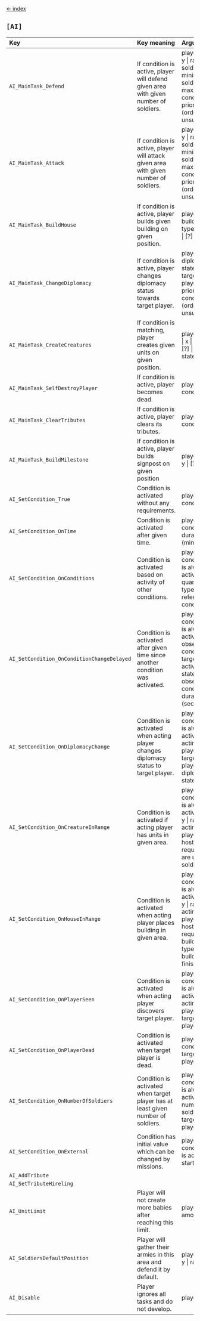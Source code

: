 [← index](../index.md)

## `[AI]`
| Key                                        | Key meaning                                                                          | Arguments                                                                                                                                      |
|:-------------------------------------------|:-------------------------------------------------------------------------------------|:-----------------------------------------------------------------------------------------------------------------------------------------------|
| `AI_MainTask_Defend`                       | If condition is active, player will defend given area with given number of soldiers. | player \| x \| y \| radius \| soldiers minimum \| soldiers maximum \| condition \| priority (order unsure [?])                                 |
| `AI_MainTask_Attack`                       | If condition is active, player will attack given area with given number of soldiers. | player \| x \| y \| radius \| soldiers minimum \| soldiers maximum \| condition \| priority (order unsure [?])                                 |
| `AI_MainTask_BuildHouse`                   | If condition is active, player builds given building on given position.              | player \| building type \| x \| y \| [?] \| [?]                                                                                                |
| `AI_MainTask_ChangeDiplomacy`              | If condition is active, player changes diplomacy status towards target player.       | player \| diplomacy state \| target player \| priority \| condition (order unsure [?])                                                         |
| `AI_MainTask_CreateCreatures`              | If condition is matching, player creates given units on given position.              | player \| [?] \| x \| y \| [?] \| [?] \| [?] \| is state active                                                                                |
| `AI_MainTask_SelfDestroyPlayer`            | If condition is active, player becomes dead.                                         | player \| condition                                                                                                                            |
| `AI_MainTask_ClearTributes`                | If condition is active, player clears its tributes.                                  | player \| condition                                                                                                                            |
| `AI_MainTask_BuildMilestone`               | If condition is active, player builds signpost on given position                     | player \| x \| y \| [?] \| [?]                                                                                                                 |
| `AI_SetCondition_True`                     | Condition is activated without any requirements.                                     | player \| condition                                                                                                                            |
| `AI_SetCondition_OnTime`                   | Condition is activated after given time.                                             | player \| condition \| duration (minutes)                                                                                                      |
| `AI_SetCondition_OnConditions`             | Condition is activated based on activity of other conditions.                        | player \| condition \| is always active \| quantifier type \| * referenced conditions                                                          |
| `AI_SetCondition_OnConditionChangeDelayed` | Condition is activated after given time since another condition was activated.       | player \| condition \| is always active \| observed condition \| target activity state of observed condition \| duration (seconds)             |
| `AI_SetCondition_OnDiplomacyChange`        | Condition is activated when acting player changes diplomacy status to target player. | player \| condition \| is always active \| acting player \| target player \| diplomacy state                                                   |
| `AI_SetCondition_OnCreatureInRange`        | Condition is activated if acting player has units in given area.                     | player \| condition \| is always active \| x \| y \| radius \| acting player \| is hostility required \| are units soldiers                    |
| `AI_SetCondition_OnHouseInRange`           | Condition is activated when acting player places building in given area.             | player \| condition \| is always active \| x \| y \| radius \| acting player \| is hostility required \| building type \| is building finished |
| `AI_SetCondition_OnPlayerSeen`             | Condition is activated when acting player discovers target player.                   | player \| condition \| is always active \| acting player \| target player                                                                      |
| `AI_SetCondition_OnPlayerDead`             | Condition is activated when target player is dead.                                   | player \| condition \| target player                                                                                                           |
| `AI_SetCondition_OnNumberOfSoldiers`       | Condition is activated when target player has at least given number of soldiers.     | player \| condition \| is always active \| number of soldiers \| target player                                                                 |
| `AI_SetCondition_OnExternal`               | Condition has initial value which can be changed by missions.                        | player \| condition \| is active on start                                                                                                      |
| `AI_AddTribute`                            |                                                                                      |                                                                                                                                                |
| `AI_SetTributeHireling`                    |                                                                                      |                                                                                                                                                |
| `AI_UnitLimit`                             | Player will not create more babies after reaching this limit.                        | player \| amount                                                                                                                               |
| `AI_SoldiersDefaultPosition`               | Player will gather their armies in this area and defend it by default.               | player \| x \| y \| range                                                                                                                      |
| `AI_Disable`                               | Player ignores all tasks and do not develop.                                         | player                                                                                                                                         |